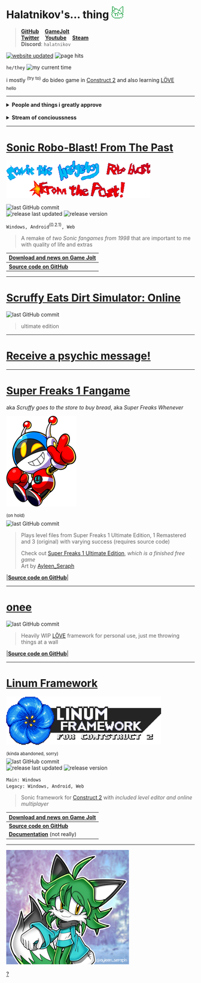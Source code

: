 # Halatnikov's... thing ![icon](images/icon.png)

> **[GitHub](https://github.com/Halatnikov)** &nbsp;&nbsp; **[GameJolt](https://gamejolt.com/@Halatnikov)**
<br>**[Twitter](https://twitter.com/holatnikov)** &nbsp;&nbsp; **[Youtube](https://www.youtube.com/channel/UCaJJx5p_9KyaKZj02N82nJw)** &nbsp;&nbsp; **[Steam](https://steamcommunity.com/id/halatnikov)**
<br>**Discord**: `halatnikov`

[![website updated](https://img.shields.io/github/last-commit/halatnikov/halatnikov.github.io?label=updated)](https://github.com/Halatnikov/halatnikov.github.io)
![page hits](https://hits.seeyoufarm.com/api/count/incr/badge.svg?url=https%3A%2F%2Fhalatnikov.github.io&count_bg=%231384C5&title_bg=%23555555&icon=&icon_color=%23E7E7E7&title=page+hits&edge_flat=false)

`he/they`
![my current time](https://img.shields.io/badge/dynamic/json?url=https%3A%2F%2Ftimeapi.io%2Fapi%2FTime%2Fcurrent%2Fzone%3FtimeZone%3DAsia%2FNovosibirsk&query=%24.time&label=my%20current%20time&color=40AF60)

i mostly <sup>(try to)</sup> do bideo game in [Construct 2](https://www.construct.net/en/construct-2/download) and also learning [LÖVE](https://love2d.org/)
<br><sub>hello</sub>

---

<details>
	<summary><b>People and things i greatly approve</b></summary>
	
	<b><a href="https://twitter.com/Ayleen_Seraph">Ayleen_Seraph</a></b><br>
	<b><a href="https://srb2.org">Sonic Robo Blast 2</a></b><br>
	<b><a href="https://superfreaks.neocities.org">Super Freaks</a> series</b><br>
	<details>
		<summary><b>The Freak Mafia</b></summary>
		
		<b><a href="https://engineerkappa.itch.io">BUDD and Crystal Heart</a></b><br>
		<b><a href="https://arrietty.itch.io">Prototype N</a></b><br>
		(green hair gang!!!!)<br>
		<b><a href="https://superfreaksdev.itch.io/freakjam-1">Freakjam 1</a></b><br>
		(i also worked on this!!!!)<br>
		<b><a href="https://philraco.itch.io/mka-round-the-mind-beta">Round the Mind</a></b><br>
		<b><a href="https://almyriganhero.itch.io">Frebbventure and Erma</a></b><br>
		<b><a href="https://shootem.biz">Mr. Shootem Breaks Out</a></b><br>
		<b><a href="https://null3d.itch.io">The Hit Game Tacti-Cat</a></b><br>
		<b><a href="https://pvicvg.com">Ednaldo Pereira: Mobile and Ednaldo Pereira: Mescladasso DX</a></b><br>
		<b><a href="https://gamejolt.com/@Miles_Games/games">Slay-Bells and Bub's Big Blowout</a></b><br>
		<b><a href="https://sonicfangameshq.com/forums/showcase/turbo-leaper-demo-2-for-christmas-sage.1994">Turbo Leaper</a></b><br>
		<b><a href="https://store.steampowered.com/app/1594060/Victory_Heat_Rally">Victory Heat Rally</a></b><br>
		<b><a href="https://doricdream.itch.io/dungeon-gals">Dungeon Gals</a></b><br>
		<b><a href="https://thatlefthandman.itch.io">Black Cat Blitz and The Pac-Man Brothers</a></b><br>
		<b><a href="https://sharb.itch.io/bun-n-gun">Bun n' Gun</a></b><br>
		<b><a href="https://lavie-azure.itch.io/code-bunny">Code Bunny</a></b><br>
		<b><a href="https://store.steampowered.com/app/2271120/Danger_Cliff">Danger Cliff</a></b><br>
		<b><a href="https://x.com/LuaComputaSowwy">Outer Outage</a></b><br>
		<b><a href="https://store.steampowered.com/search/?term=TECHPACK">TECHPACK</a></b><br>
	</details>
	<b><a href="https://opensurge2d.org">Surge The Rabbit (Open Surge)</a></b><br>
	<b><a href="https://github.com/mmatyas/supermariowar">Super Mario War</a></b><br>
	<b><a href="https://github.com/efroemling/ballistica">BombSquad</a></b><br>
	<b><a href="https://gamejolt.com/games/aurascope/501907">Aurascope</a></b><br>
	<b><a href="https://trinitroid.itch.io/mekanikko">Mekanikko</a></b><br>
	<b><a href="https://github.com/nihil92/Core-Framework">Core Framework</a></b><br>
	<b><a href="http://gdtr.net">Gravity Defied Classic</a></b><br>
	<b><a href="https://github.com/Halatnikov?tab=stars">My GitHub stars</a></b><br>
</details>

<br>
<details>
	<summary><b>Stream of concioussness</b></summary>
	
	<sup>(probably infrequent)</sup><br>
	
	<code>2024-09-13</code> somehow deployment to github pages broke???<br>
	<code>2024-06-23</code> the<br>
	<code>2024-06-22</code> <s>haven't repaired the gone images yet</s> (update: did), but slightly reworded the whole site<br>
</details>

---

# [Sonic Robo-Blast! From The Past](https://gamejolt.com/games/srb_fromthepast/658544)

[![logo](images/srbftp.png)](https://gamejolt.com/games/srb_fromthepast/658544)

![last GitHub commit](https://img.shields.io/github/last-commit/halatnikov/SRBftp?label=last%20GitHub%20commit&logo=github)
<br>
![release last updated](https://img.shields.io/github/release-date/halatnikov/SRBftp?label=last%20updated)
![release version](https://img.shields.io/github/v/release/halatnikov/SRBftp?&label=version)

`Windows, Android`<sup>(0.2.1)</sup>`, Web`

> A remake of *two Sonic fangames from 1998* that are important to me with quality of life and extras

|**[Download and news on Game Jolt](https://gamejolt.com/games/srb_fromthepast/658544)**|
|---|
|**[Source code on GitHub](https://github.com/Halatnikov/SRBftp)**|

---

# [Scruffy Eats Dirt Simulator: Online](https://halatnikov.github.io/scruffy_eats_dirt_online)

![last GitHub commit](https://img.shields.io/github/last-commit/halatnikov/scruffy_eats_dirt_online?label=last%20GitHub%20commit&logo=github)

> ultimate edition

---

# [Receive a psychic message!](https://nohbodee.neocities.org)

---

# [Super Freaks 1 Fangame](https://github.com/Halatnikov/Super-Freaks-1-Fangame)

aka *Scruffy goes to the store to buy bread*, aka *Super Freaks Whenever*

[![logo](images/scruffy.png)](https://twitter.com/Ayleen_Seraph)

<sup>(on hold)</sup><br>
![last GitHub commit](https://img.shields.io/github/last-commit/halatnikov/Super-Freaks-1-Fangame?label=last%20GitHub%20commit&logo=github)

> Plays level files from Super Freaks 1 Ultimate Edition, 1 Remastered and 3 (original) with varying success (requires source code)
>
> Check out [Super Freaks 1 Ultimate Edition](https://superfreaks.neocities.org), *which is a finished free game*
> <br>Art by [Ayleen_Seraph](https://twitter.com/Ayleen_Seraph)

|**[Source code on GitHub](https://github.com/Halatnikov/Super-Freaks-1-Fangame)**|

---

# [onee](https://github.com/Halatnikov/onee)

![last GitHub commit](https://img.shields.io/github/last-commit/halatnikov/onee?label=last%20GitHub%20commit&logo=github)

> Heavily WIP [LÖVE](https://love2d.org/) framework for personal use, just me throwing things at a wall

|**[Source code on GitHub](https://github.com/Halatnikov/onee)**|

---

# [Linum Framework](https://gamejolt.com/games/linum-framework/513673)

[![logo](images/linum.png)](https://gamejolt.com/games/linum-framework/513673)

<sup>(kinda abandoned, sorry)</sup><br>
![last GitHub commit](https://img.shields.io/github/last-commit/halatnikov/linum-framework?label=last%20GitHub%20commit&logo=github)
<br>
![release last updated](https://img.shields.io/github/release-date/halatnikov/linum-framework?label=last%20updated)
![release version](https://img.shields.io/github/v/release/halatnikov/linum-framework?&label=version)

`Main: Windows`
<br>`Legacy: Windows, Android, Web`

> Sonic framework for [Construct 2](https://www.construct.net/en/construct-2/download) with *included level editor and online multiplayer*

|**[Download and news on Game Jolt](https://gamejolt.com/games/linum-framework/513673)**|
|---|
|**[Source code on GitHub](https://github.com/Halatnikov/linum-framework)**|
|**[Documentation](https://halatnikov.github.io/linum-framework)** (not really)|

---

[![halat art](images/art.png)](https://halatnikov.github.io/art)

[?](https://www.youtube.com/watch?v=FBSe_3qtgkc)

